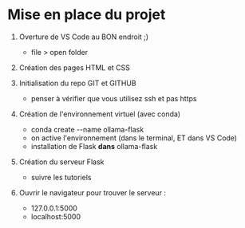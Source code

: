 # Mise en place du projet

1. Overture de VS Code au BON endroit ;)
    - file > open folder

2. Création des pages HTML et CSS

3. Initialisation du repo GIT et GITHUB
    - penser à vérifier que vous utilisez ssh et pas https 

3. Création de l'environnement virtuel (avec conda)
    - conda create --name ollama-flask
    - on active l'environnement (dans le terminal, ET dans VS Code)
    - installation de Flask **dans** ollama-flask

5. Création du serveur Flask
    - suivre les tutoriels

6. Ouvrir le navigateur pour trouver le serveur :
    - 127.0.0.1:5000
    - localhost:5000

